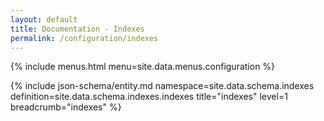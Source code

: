 ```yaml
---
layout: default
title: Documentation - Indexes
permalink: /configuration/indexes
---
```


{% include menus.html menu=site.data.menus.configuration %}

{% include json-schema/entity.md namespace=site.data.schema.indexes definition=site.data.schema.indexes.indexes title="indexes" level=1 breadcrumb="indexes" %}
